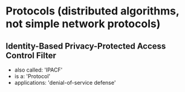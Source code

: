 # Protocols (distributed algorithms, not simple network protocols)

## Identity-Based Privacy-Protected Access Control Filter
- also called: 'IPACF'
- is a: 'Protocol'
- applications: 'denial-of-service defense'

